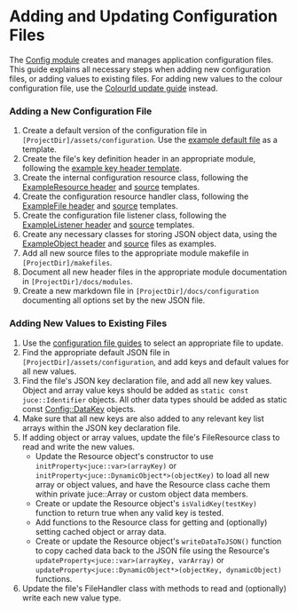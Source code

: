 # Adding and Updating Configuration Files
The [Config module](../modules/Config.md) creates and manages application configuration files. This guide explains all necessary steps when adding new configuration files, or adding values to existing files. For adding new values to the colour configuration file, use the [ColourId update guide](./AddColourIds.md) instead.

### Adding a New Configuration File
1. Create a default version of the configuration file in `[ProjectDir]/assets/configuration`. Use the [example default file](../templates/config/example.json) as a template.
2. Create the file's key definition header in an appropriate module, following the [example key header template](../templates/config/ExampleKeys.h).
3. Create the internal configuration resource class, following the [ExampleResource header](../templates/config/ExampleResource.h) and [source](../templates/config/ExampleResource.cpp) templates.
4. Create the configuration resource handler class, following the [ExampleFile header](../templates/config/ExampleFile.h) and [source](../templates/config/ExampleFile.cpp) templates.
5. Create the configuration file listener class, following the [ExampleListener header](../templates/config/ExampleListener.h) and [source](../templates/config/ExampleListener.cpp) templates.
6. Create any necessary classes for storing JSON object data, using the [ExampleObject header](../templates/config/ExampleObject.h) and [source](../templates/config/ExampleObject.cpp) files as examples.
7. Add all new source files to the appropriate module makefile in `[ProjectDir]/makefiles`.
8. Document all new header files in the appropriate module documentation in `[ProjectDir]/docs/modules`.
9. Create a new markdown file in `[ProjectDir]/docs/configuration` documenting all options set by the new JSON file.

### Adding New Values to Existing Files
1. Use the [configuration file guides](../Configuration.md) to select an appropriate file to update.
2. Find the appropriate default JSON file in `[ProjectDir]/assets/configuration`, and add keys and default values for all new values.
3. Find the file's JSON key declaration file, and add all new key values. Object and array value keys should be added as `static const juce::Identifier` objects. All other data types should be added as static const [Config::DataKey](../../Source/Files/Config/Config_DataKey.h) objects. 
4. Make sure that all new keys are also added to any relevant key list arrays within the JSON key declaration file.
5. If adding object or array values, update the file's FileResource class to read and write the new values.
    * Update the Resource object's constructor to use `initProperty<juce::var>(arrayKey)` or `initProperty<juce::DynamicObject*>(objectKey)` to load all new array or object values, and have the Resource class cache them within private juce::Array or custom object data members.
    * Create or update the Resource object's `isValidKey(testKey)` function to return true when any valid key is tested.
    * Add functions to the Resource class for getting and (optionally) setting cached object or array data.
    * Create or update the Resource object's `writeDataToJSON()` function to copy cached data back to the JSON file using the Resource's `updateProperty<juce::var>(arrayKey, varArray)` or `updateProperty<juce::DynamicObject*>(objectKey, dynamicObject)` functions.
6. Update the file's FileHandler class with methods to read and (optionally) write each new value type.
